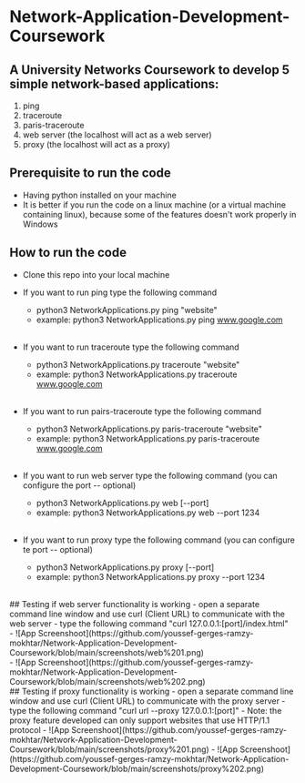 # Network-Application-Development-Coursework

## A University Networks Coursework to develop 5 simple network-based applications:
  1. ping
  2. traceroute
  3. paris-traceroute
  4. web server (the localhost will act as a web server)
  5. proxy (the localhost will act as a proxy)
  
 ## Prerequisite to run the code
  - Having python installed on your machine
  - It is better if you run the code on a linux machine (or a virtual machine containing linux), because some of the features doesn't work properly in Windows


## How to run the code
  - Clone this repo into your local machine
  - If you want to run ping type the following command
    - python3 NetworkApplications.py ping "website"
    - example: python3 NetworkApplications.py ping www.google.com
    
    <br />
  - If you want to run traceroute type the following command
    - python3 NetworkApplications.py traceroute "website"
    - example: python3 NetworkApplications.py traceroute www.google.com
    
    <br />
  - If you want to run pairs-traceroute type the following command
    - python3 NetworkApplications.py paris-traceroute "website"
    - example: python3 NetworkApplications.py paris-traceroute www.google.com
    
    <br />
  - If you want to run web server type the following command (you can configure the port -- optional)
    - python3 NetworkApplications.py web [--port]
    - example: python3 NetworkApplications.py web --port 1234
    
    <br />
  - If you want to run proxy type the following command (you can configure te port -- optional)
    - python3 NetworkApplications.py proxy [--port]
    - example: python3 NetworkApplications.py proxy --port 1234
    
<br />
## Testing if web server functionality is working
  - open a separate command line window and use curl (Client URL) to communicate with the web server
  - type the following command "curl 127.0.0.1:[port]/index.html" <br />
  - ![App Screenshoot](https://github.com/youssef-gerges-ramzy-mokhtar/Network-Application-Development-Coursework/blob/main/screenshots/web%201.png) <br />
  - ![App Screenshoot](https://github.com/youssef-gerges-ramzy-mokhtar/Network-Application-Development-Coursework/blob/main/screenshots/web%202.png)

<br />
## Testing if proxy functionality is working
  - open a separate command line window and use curl (Client URL) to communicate with the proxy server
  - type the following command "curl url --proxy 127.0.0.1:[port]"
  - Note: the proxy feature developed can only support websites that use HTTP/1.1 protocol 
  - ![App Screenshoot](https://github.com/youssef-gerges-ramzy-mokhtar/Network-Application-Development-Coursework/blob/main/screenshots/proxy%201.png)
  - ![App Screenshoot](https://github.com/youssef-gerges-ramzy-mokhtar/Network-Application-Development-Coursework/blob/main/screenshots/proxy%202.png)
  
  
